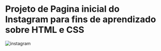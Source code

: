 # Projeto de Pagina inicial do Instagram para fins de aprendizado sobre HTML e CSS  


![instagram](https://user-images.githubusercontent.com/86391617/150389277-e308494d-966d-44a4-ac5a-6899dcbea2f7.png)
